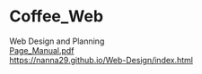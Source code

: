 # Coffee_Web
Web Design and Planning <br>
[Page_Manual.pdf](https://github.com/nanna29/Web_Design/files/10329956/Page_Manual.pdf) <br>
https://nanna29.github.io/Web-Design/index.html
